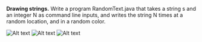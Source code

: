 **Drawing strings.** Write a program RandomText.java that takes a string s and an integer N as command line inputs, and writes the string N times at a random location, and in a random color.

![Alt text](https://introcs.cs.princeton.edu/java/15inout/images/hello10.png) ![Alt text](https://introcs.cs.princeton.edu/java/15inout/images/world15.png)  ![Alt text](https://introcs.cs.princeton.edu/java/15inout/images/java20.png)
